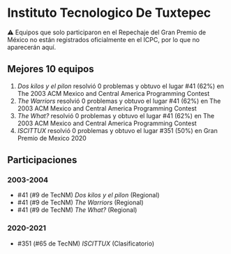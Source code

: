 # Instituto Tecnologico De Tuxtepec

:warning: Equipos que solo participaron en el Repechaje del Gran Premio de México no están registrados oficialmente en el ICPC, por lo que no aparecerán aquí.

## Mejores 10 equipos

1. _Dos kilos y el pilon_ resolvió 0 problemas y obtuvo el lugar #41 (62%) en The 2003 ACM Mexico and Central America Programming Contest
1. _The Warriors_ resolvió 0 problemas y obtuvo el lugar #41 (62%) en The 2003 ACM Mexico and Central America Programming Contest
1. _The What?_ resolvió 0 problemas y obtuvo el lugar #41 (62%) en The 2003 ACM Mexico and Central America Programming Contest
1. _ISCITTUX_ resolvió 0 problemas y obtuvo el lugar #351 (50%) en Gran Premio de Mexico 2020

## Participaciones

### 2003-2004

- #41 (#9 de TecNM) _Dos kilos y el pilon_ (Regional)
- #41 (#9 de TecNM) _The Warriors_ (Regional)
- #41 (#9 de TecNM) _The What?_ (Regional)

### 2020-2021

- #351 (#65 de TecNM) _ISCITTUX_ (Clasificatorio)



